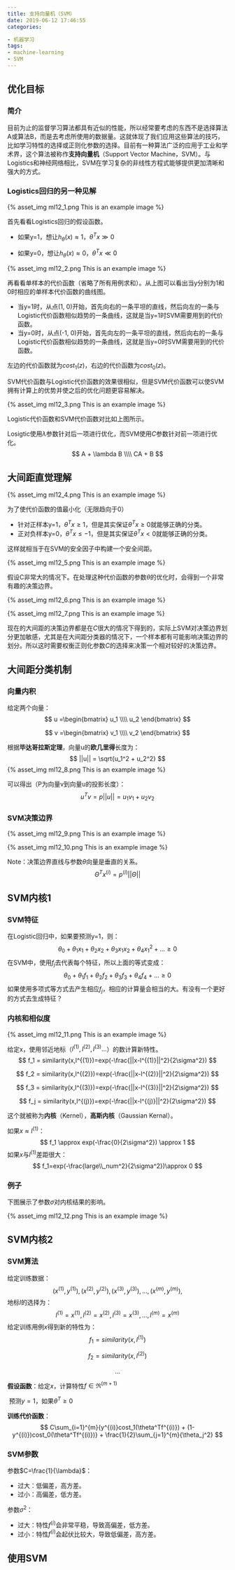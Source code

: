 ```yaml
---
title: 支持向量机（SVM）
date: 2019-06-12 17:46:55
categories: 

- 机器学习
tags:
- machine-learning
- SVM
---
```



<script type="text/x-mathjax-config">
  MathJax.Hub.Config({
    extensions: ["tex2jax.js"],
    jax: ["input/TeX", "output/HTML-CSS"],
    tex2jax: {
      <!--$表示行内元素，$$表示块状元素 -->
      inlineMath: [ ['$','$'], ["\\(","\\)"] ],
      displayMath: [ ['$$','$$'], ["\\[","\\]"] ],
      processEscapes: true
    },
    "HTML-CSS": { availableFonts: ["TeX"] }
  });
</script>
<script type="text/javascript" async src="https://cdn.mathjax.org/mathjax/latest/MathJax.js">
</script>

## 优化目标

### 简介

目前为止的监督学习算法都具有近似的性能，所以经常要考虑的东西不是选择算法A或算法B，而是去考虑所使用的数据量。这就体现了我们应用这些算法的技巧，比如学习特性的选择或正则化参数的选择。目前有一种算法广泛的应用于工业和学术界，这个算法被称作**支持向量机**（Support Vector Machine，SVM）。与Logistics和神经网络相比，SVM在学习复杂的非线性方程式能够提供更加清晰和强大的方式。

### Logistics回归的另一种见解

{% asset_img ml12_1.png This is an example image %}

首先看看Logistics回归的假设函数。

- 如果y=1，想让$h_\theta(x)\approx1$，$\theta^Tx \gg 0$

- 如果y=0，想让$h_\theta(x)\approx0$，$\theta^Tx \ll 0$

{% asset_img ml12_2.png This is an example image %}

再看看单样本的代价函数（省略了所有用例求和）。从上图可以看出当y分别为1和0时相应的单样本代价函数的曲线图。

- 当y=1时，从点(1, 0)开始，首先向右的一条平坦的直线，然后向左的一条与Logistic代价函数相似趋势的一条曲线，这就是当y=1时SVM需要用到的代价函数。
- 当y=0时，从点(-1, 0)开始，首先向左的一条平坦的直线，然后向右的一条与Logistic代价函数相似趋势的一条曲线，这就是当y=0时SVM需要用到的代价函数。

左边的代价函数就为$cost_1(z)$，右边的代价函数为$cost_0(z)$。

SVM代价函数与Logistic代价函数的效果很相似，但是SVM代价函数可以使SVM拥有计算上的优势并使之后的优化问题更容易解决。

{% asset_img ml12_3.png This is an example image %}

Logistic代价函数和SVM代价函数对比如上图所示。

Losigtic使用$\lambda$参数针对后一项进行优化，而SVM使用$C$参数针对前一项进行优化。
$$
A + \lambda B
\\\\
CA + B
$$


## 大间距直觉理解

{% asset_img ml12_4.png This is an example image %}

为了使代价函数的值最小化（无限趋向于0）

- 针对正样本y=1，$\theta^Tx \ge 1$，但是其实保证$\theta^T x \ge 0$就能够正确的分类。
- 正对负样本y=0，$\theta^Tx \le -1$，但是其实保证$\theta^T x < 0$就能够正确的分类。

这样就相当于在SVM的安全因子中构建一个安全间距。

{% asset_img ml12_5.png This is an example image %}

假设C非常大的情况下。在处理这种代价函数的参数$\theta$的优化时，会得到一个非常有趣的决策边界。

{% asset_img ml12_6.png This is an example image %}

{% asset_img ml12_7.png This is an example image %}

现在的大间距的决策边界都是在$C$很大的情况下得到的，实际上SVM对决策边界划分更加敏感，尤其是在大间距分类器的情况下，一个样本都有可能影响决策边界的划分。所以这时需要权衡正则化参数$C$的选择来决策一个相对较好的决策边界。

## 大间距分类机制

### 向量内积

给定两个向量：
$$
u =\begin{bmatrix}
		u_1 \\\\
		u_2  
	\end{bmatrix}
$$

$$
v =\begin{bmatrix}
		v_1 \\\\
		v_2  
	\end{bmatrix}
$$

根据**毕达哥拉斯定理**，向量u的**欧几里得**长度为：
$$
||u|| = \sqrt{u_1^2 + u_2^2}
$$
{% asset_img ml12_8.png This is an example image %}

可以得出（P为向量v到向量u的投影长度）：
$$
u^Tv=p ||u|| = u_1 v_1 + u_2 v_2
$$




### SVM决策边界

{% asset_img ml12_9.png This is an example image %}

{% asset_img ml12_10.png This is an example image %}

Note：决策边界直线与参数$\theta$向量是垂直的关系。
$$
\Theta^T x^{(i)} = p^{(i)}||\Theta||
$$

## SVM内核1

### SVM特征

在Logistic回归中，如果要预测y=1，则：
$$
\theta_0 + \theta_1 x_1 + \theta_2 x_2 + \theta_3 x_1 x_2 + \theta_4 x_1^2 + ... \ge 0
$$
在SVM中，使用$f_j$去代表每个特征，所以上面的等式变成：
$$
\theta_0 + \theta_1 f_1 + \theta_2 f_2 + \theta_3 f_3 + \theta_4 f_4 + ... \ge 0
$$
如果使用多项式等方式去产生相应$f_j$，相应的计算量会相当的大。有没有一个更好的方式去生成特征？

### 内核和相似度

{% asset_img ml12_11.png This is an example image %}

给定x，使用邻近地标（$l^{(1)} ,l^{(2)}, l^{(3)} ...$）的数计算新特性。
$$
f_1 = similarity(x,l^{(1)})=exp(-\frac{||x-l^{(1)}||^2}{2\sigma^2})
$$

$$
f_2 = similarity(x,l^{(2)})=exp(-\frac{||x-l^{(2)}||^2}{2\sigma^2})
$$

$$
f_3 = similarity(x,l^{(3)})=exp(-\frac{||x-l^{(3)}||^2}{2\sigma^2})
$$

$$
f_j = similarity(x,l^{(j)})=exp(-\frac{||x-l^{(j)}||^2}{2\sigma^2})
$$

这个就被称为**内核**（Kernel），**高斯内核**（Gaussian Kernal）。

如果$x \approx l^{(1)}$：
$$
f_1 \approx exp(-\frac{0}{2\sigma^2}) \approx 1
$$
如果$x$与$l^{(1)}$差距很大：
$$
f_1=exp(-\frac{large\\_num^2}{2\sigma^2})\approx 0
$$

### 例子

下图展示了参数$\sigma$对内核结果的影响。

{% asset_img  ml12_12.png This is an example image %}



## SVM内核2

### SVM算法

给定训练数据：
$$
(x^{(1)}, y^{(1)}),(x^{(2)}, y^{(2)}),(x^{(3)}, y^{(3)}),...,(x^{(m)}, y^{(m)}),
$$
地标$l$的选择为：
$$
l^{(1)}=x^{(1)},l^{(2)}=x^{(2)},l^{(3)}=x^{(3)},...,l^{(m)}=x^{(m)}
$$
给定训练用例$x$得到新的特性为：
$$
f_1=similarity(x,l^{(1)})
$$

$$
f_2=similarity(x,l^{(2)})
$$

$$
...
$$

**假设函数**：给定$x$，计算特性$f\in \Re^{(m+1)}$

​	预测$y=1$，如果$\theta^T \ge 0$	

**训练代价函数**：
$$
C\sum_{i=1}^{m}{y^{(i)}cost_1(\theta^Tf^{(i)}) + (1-y^{(i)})cost_0(\theta^Tf^{(i)})} + \frac{1}{2}\sum_{j=1}^{m}{\theta_j^2}
$$

### SVM参数

参数$C=\frac{1}{\lambda}$：

- 过大：低偏差，高方差。
- 过小：高偏差，低方差。

参数$\sigma^2$：

- 过大：特性$f^{(i)}$会非常平稳，导致高偏差，低方差。
- 过小：特性$f^{(i)}$会起伏比较大，导致低偏差，高方差。

## 使用SVM

